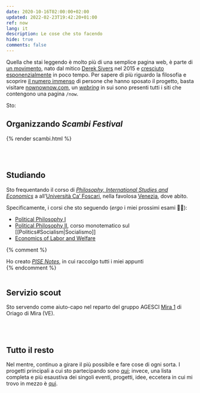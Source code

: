 ```yaml
---
date: 2020-10-16T02:00:00+02:00
updated: 2022-02-23T19:42:20+01:00
ref: now
lang: it
description: Le cose che sto facendo
hide: true
comments: false
---
```

<div class='blue box'>
	Quella che stai leggendo è molto più di una semplice pagina web, è parte di <a href='https://sive.rs/nowff' title='Now page - Derek Sivers'  target='_blank'>un movimento</a>, nato dal mitico <a href='https://sive.rs' title='Derek Sivers’ personal website'  target='_blank'>Derek Sivers</a> nel 2015 e <a href='https://sive.rs/now3'  target='_blank'>cresciuto esponenzialmente</a> in poco tempo. Per sapere di più riguardo la filosofia e scoprire <a href='https://nownownow.com' title='NowNowNow'  target='_blank'>il numero immenso</a> di persone che hanno sposato il progetto, basta visitare <a href='https://nownownow.com/about' title='About NowNowNow'  target='_blank'>nownownow.com</a>, un <a href='https://it.wikipedia.org/wiki/Webring'  target='_blank' title='Webring su Wikipedia'><i>webring</i></a> in sui sono presenti tutti i siti che contengono una pagina <code>/now</code>.
</div>

Sto:

## Organizzando <cite>Scambi Festival</cite>

{% render scambi.html %}

<br>
<br>

## Studiando

Sto frequentando il corso di [*Philosophy, International Studies and Economics*](https://unive.it/pise 'la pagina del PISE sul sito di Ca’ Foscari') a all’[Università Ca’ Foscari](https://unive.it 'il sito web di Ca’ Foscari'), nella favolosa [Venezia](https://www.comune.venezia.it/ 'Sito web del comune di Venezia'), dove abito.

Specificamente, i corsi che sto seguendo (*ergo* i miei prossimi esami 🤞🏼):
- [Political Philosophy I](https://www.unive.it/data/insegnamento/332324 'Political Philosophy I course page')
- [Political Philosophy II](https://www.unive.it/data/insegnamento/332323 'Political Philosophy II course page'), corso monotematico sul [[Politics#Socialism|Socialismo]]
- [Economics of Labor and Welfare](https://www.unive.it/insegnamento/course/332328 'Economics of Labor and Welfare course page')

{% comment %}
<div class='blue box'>
	Ho creato <cite><a href='https://pise-notes.club'  target='_blank' title='PISE notes'>PISE Notes</a></cite>, in cui raccolgo tutti i miei appunti
</div>
{% endcomment %}

<br>
<br>

## Servizio scout

Sto servendo come aiuto-capo nel reparto del gruppo AGESCI [Mira 1](https://www.facebook.com/AgesciGruppoMira1/ 'Pagina Facebook del Mira 1') di Oriago di Mira (VE).

<br>
<br>

## Tutto il resto

Nel mentre, continuo a girare il più possibile e fare cose di ogni sorta. I progetti principali a cui sto partecipando sono [qui](/cose 'Cose'); invece, una lista completa e più esaustiva dei singoli eventi, progetti, idee, eccetera in cui mi trovo in mezzo è [qui](/tutto 'Tutto').
